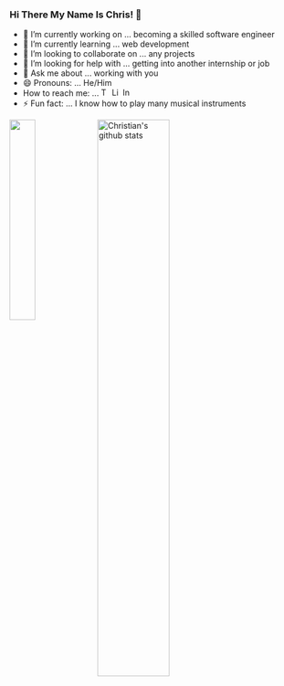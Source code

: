 ### Hi There My Name Is Chris! 👋

<!--
**chriswill88/chriswill88** is a ✨ _special_ ✨ repository because its `README.md` (this file) appears on your GitHub profile.
-->
- 🔭 I’m currently working on ... becoming a skilled software engineer
- 🌱 I’m currently learning ... web development
- 👯 I’m looking to collaborate on ... any projects
- 🤔 I’m looking for help with ... getting into another internship or job
- 💬 Ask me about ... working with you
- 😄 Pronouns: ... He/Him
- How to reach me: ... [<img align="" alt="Twitter" width="15px" src="https://cdn.jsdelivr.net/npm/simple-icons@v3/icons/twitter.svg" />][twitter] 
[<img align="" alt="LinkedIn" width="15px" src="https://cdn.jsdelivr.net/npm/simple-icons@v3/icons/linkedin.svg" />][linkedin]
[<img align="" alt="Instagram" width="15px" src="https://cdn.jsdelivr.net/npm/simple-icons@v3/icons/instagram.svg" />][instagram]
- ⚡ Fun fact: ... I know how to play many musical instruments

<div width="100%">
  <img align="left" width="30%" src="https://github-readme-stats.vercel.app/api/top-langs/?username=chriswill88&theme=light"/>
  <img align="left" width="50%" src="https://github-readme-stats.vercel.app/api?username=chriswill88&show_icons=true&theme=light&line_height=27" alt="Christian's github stats"/>
</div>

<!--
### Connect with me:
[<img align="left" alt="websit" width="22px" src="https://raw.githubusercontent.com/iconic/open-iconic/master/svg/globe.svg" />][website]
-->





<!--
[website]: https://codeSTACKr.com
-->
[email]: christian.williams@holbertonschool.com
[twitter]: https://twitter.com/ChrisWill79
[instagram]: https://instagram.com/chris_will88
[linkedin]: https://linkedin.com/in/christian--williams/

